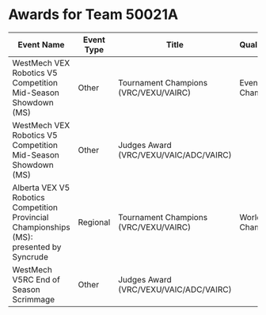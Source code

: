# Awards for Team 50021A

| Event Name | Event Type | Title | Qualifications |
|------------|------------|-------|----------------|
| WestMech VEX Robotics V5 Competition Mid-Season Showdown (MS) | Other | Tournament Champions (VRC/VEXU/VAIRC) | Event Region Championship |
| WestMech VEX Robotics V5 Competition Mid-Season Showdown (MS) | Other | Judges Award (VRC/VEXU/VAIC/ADC/VAIRC) |  |
| Alberta VEX V5 Robotics Competition Provincial Championships (MS): presented by Syncrude | Regional | Tournament Champions (VRC/VEXU/VAIRC) | World Championship |
| WestMech V5RC End of Season Scrimmage | Other | Judges Award (VRC/VEXU/VAIC/ADC/VAIRC) |  |
